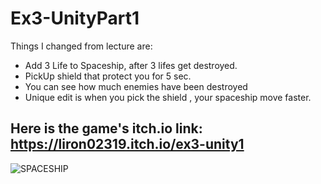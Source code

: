# Ex3-UnityPart1

Things I changed from lecture are:
* Add 3 Life to Spaceship, after 3 lifes get destroyed.
* PickUp shield that protect you for 5 sec.
* You can see how much enemies have been destroyed
* Unique edit is when you pick the shield , your spaceship move faster.

Here is the game's itch.io link:
https://liron02319.itch.io/ex3-unity1
---

![SPACESHIP](https://github.com/L-DevelopGame/Ex3-UnityPart1/assets/57791415/3aa01c96-1a44-40a7-9a12-193748e0aefc)
